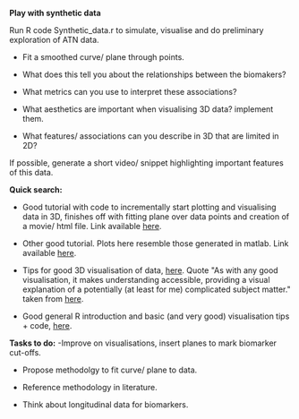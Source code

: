 __Play with synthetic data__

Run R code Synthetic_data.r to simulate, visualise and do preliminary exploration of ATN data.

- Fit a smoothed curve/ plane through points. 

- What does this tell you about the relationships between the biomakers?

- What metrics can you use to interpret these associations?

- What aesthetics are important when visualising 3D data? implement them.

- What features/ associations can you describe in 3D that are limited in 2D?

If possible, generate a short video/ snippet highlighting important features of this data.

__Quick search:__

- Good tutorial with code to incrementally start plotting and visualising data in 3D, finishes off with fitting plane over data points and creation of a movie/ html file. Link available [here](http://www.sthda.com/english/wiki/a-complete-guide-to-3d-visualization-device-system-in-r-r-software-and-data-visualization).

- Other good tutorial. Plots here resemble those generated in matlab. Link available [here](http://www.sthda.com/english/wiki/impressive-package-for-3d-and-4d-graph-r-software-and-data-visualization).

- Tips for good 3D visualisation of data, [here](https://www.data-to-viz.com/caveat/3d.html). Quote "As with any good visualisation, it makes understanding accessible, providing a visual explanation of a potentially (at least for me) complicated subject matter." taken from [here](https://www.visualisingdata.com/2015/03/when-3d-works/).

- Good general R introduction and basic (and very good) visualisation tips + code, [here](https://towardsdatascience.com/a-guide-to-data-visualisation-in-r-for-beginners-ef6d41a34174).

__Tasks to do:__
-Improve on visualisations, insert planes to mark biomarker cut-offs.

- Propose methodolgy to fit curve/ plane to data.

- Reference methodology in literature.

- Think about longitudinal data for biomarkers.
